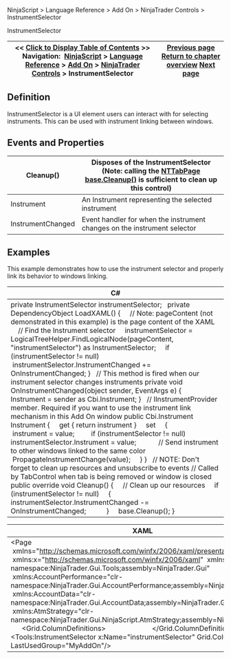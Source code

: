 ﻿
NinjaScript > Language Reference > Add On > NinjaTrader Controls > InstrumentSelector

InstrumentSelector

| << [Click to Display Table of Contents](instrumentselector.md) >> **Navigation:**     [NinjaScript](ninjascript-1.md) > [Language Reference](language_reference_wip-1.md) > [Add On](add_on-1.md) > [NinjaTrader Controls](controls-1.md) > InstrumentSelector | [Previous page](atmstrategyselector-1.md) [Return to chapter overview](controls-1.md) [Next page](intervalselector-1.md) |
| --- | --- |
## Definition
InstrumentSelector is a UI element users can interact with for selecting instruments. This can be used with instrument linking between windows.    
 
## Events and Properties

| Cleanup() | Disposes of the InstrumentSelector (Note: calling the [NTTabPage base.Cleanup()](nttabpage_cleanup-1.md) is sufficient to clean up this control) |
| --- | --- |
| Instrument | An Instrument representing the selected instrument |
| InstrumentChanged | Event handler for when the instrument changes on the instrument selector |

## Examples
This example demonstrates how to use the instrument selector and properly link its behavior to windows linking.
 

| C# |
| --- |
| private InstrumentSelector instrumentSelector;   private DependencyObject LoadXAML() {      // Note: pageContent (not demonstrated in this example) is the page content of the XAML        // Find the Instrument selector      instrumentSelector = LogicalTreeHelper.FindLogicalNode(pageContent, "instrumentSelector") as InstrumentSelector;      if (instrumentSelector != null)           instrumentSelector.InstrumentChanged += OnInstrumentChanged; }   // This method is fired when our instrument selector changes instruments private void OnInstrumentChanged(object sender, EventArgs e) {      Instrument = sender as Cbi.Instrument; }   // IInstrumentProvider member. Required if you want to use the instrument link mechanism in this Add On window public Cbi.Instrument Instrument {      get { return instrument }      set      {           instrument = value;          if (instrumentSelector != null)                instrumentSelector.Instrument = value;             // Send instrument to other windows linked to the same color           PropagateInstrumentChange(value);      } }   // NOTE: Don't forget to clean up resources and unsubscribe to events // Called by TabControl when tab is being removed or window is closed public override void Cleanup() {      // Clean up our resources      if (instrumentSelector != null)      {          instrumentSelector.InstrumentChanged -= OnInstrumentChanged;            }      base.Cleanup(); } |

| XAML |
| --- |
| <Page        xmlns="http://schemas.microsoft.com/winfx/2006/xaml/presentation"  xmlns:x="http://schemas.microsoft.com/winfx/2006/xaml"  xmlns:Tools="clr-namespace:NinjaTrader.Gui.Tools;assembly=NinjaTrader.Gui"  xmlns:AccountPerformance="clr-namespace:NinjaTrader.Gui.AccountPerformance;assembly=NinjaTrader.Gui"   xmlns:AccountData="clr-namespace:NinjaTrader.Gui.AccountData;assembly=NinjaTrader.Gui"   xmlns:AtmStrategy="clr-namespace:NinjaTrader.Gui.NinjaScript.AtmStrategy;assembly=NinjaTrader.Gui">   <Grid>      <Grid.ColumnDefinitions>           <ColumnDefinition Width="Auto"/>           <ColumnDefinition Width="*"/>      </Grid.ColumnDefinitions>        <Tools:InstrumentSelector x:Name="instrumentSelector" Grid.Column="0" LastUsedGroup="MyAddOn"/> </Grid> |
